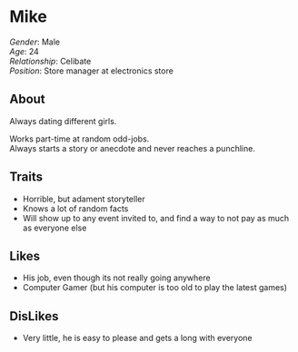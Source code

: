 Mike
======
  
*Gender*: Male  
*Age*: 24  
*Relationship*: Celibate  
*Position*: Store manager at electronics store

About
------
Always dating different girls.

Works part-time at random odd-jobs.  
Always starts a story or anecdote and never reaches a punchline.
 
Traits
------  
+ Horrible, but adament storyteller
+ Knows a lot of random facts
+ Will show up to any event invited to, and find a way to not pay as much as everyone else

  
Likes
------
+ His job, even though its not really going anywhere
+ Computer Gamer (but his computer is too old to play the latest games)
  
  
DisLikes
---------
+ Very little, he is easy to please and gets a long with everyone 
